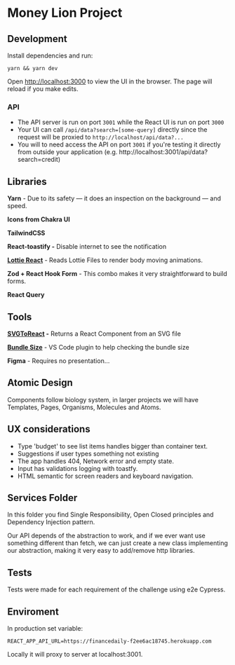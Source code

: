 # Money Lion Project

## Development

Install dependencies and run:

```
yarn && yarn dev
```

Open [http://localhost:3000](http://localhost:3000) to view the UI in the
browser. The page will reload if you make edits.

### API

* The API server is run on port `3001` while the React UI is run on port `3000`
* Your UI can call `/api/data?search=[some-query]` directly since
the request will be proxied to `http://localhost/api/data?...`
* You will to need access the API on port `3001` if you're testing it directly
  from outside your application (e.g. http://localhost:3001/api/data?search=credit)

## Libraries

**Yarn** - Due to its safety — it does an inspection on the background — and speed.

**Icons from Chakra UI**

**TailwindCSS**

**React-toastify -** Disable internet to see the notification

**[Lottie React](https://www.npmjs.com/package/lottie-react)** - Reads Lottie Files to render body moving animations.

**Zod + React Hook Form** - This combo makes it very straightforward to build forms.

**React Query**

## Tools

**[SVGToReact](https://react-svgr.com/playground/) -** Returns a React Component from an SVG file

**[Bundle Size](https://marketplace.visualstudio.com/items?itemName=ambar.bundle-size)** - VS Code plugin to help checking the bundle size

**Figma** - Requires no presentation…

## Atomic Design

Components follow biology system, in larger projects we will have Templates, Pages, Organisms, Molecules and Atoms.

## UX considerations

- Type 'budget' to see list items handles bigger than container text.
- Suggestions if user types something not existing
- The app handles 404, Network error and empty state.
- Input has validations logging with toastfy.
- HTML semantic for screen readers and keyboard navigation.


## Services Folder

In this folder you find Single Responsibility, Open Closed principles and Dependency Injection pattern.

Our API depends of the abstraction to work, and if we ever want use something different than fetch, we can just create a new class implementing our abstraction, making it very easy to add/remove http libraries.

## Tests

Tests were made for each requirement of the challenge using e2e Cypress.

## Enviroment

In production set variable:

```
REACT_APP_API_URL=https://financedaily-f2ee6ac18745.herokuapp.com
```

Locally it will proxy to server at localhost:3001.




